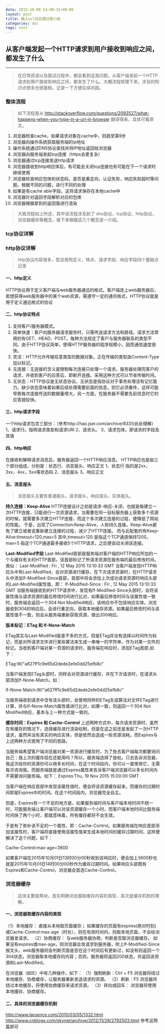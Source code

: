 ```yaml
---
date: 2015-10-08 14:08:31+00:00
layout: post
title: 输入url后处理过程小结
categories: doc
tags: test
---
```



## 从客户端发起一个HTTP请求到用户接收到响应之间，都发生了什么


----------

> 在日常阅读以及面试过程中，都会看到这类问题。从客户端发起一个HTTP请求到用户接收到响应之间，都发生了什么。大概流程梳理下来，涉及的知识点很多也很基础，记录一下方便后续巩固。

### 整体流程

> 如下流程是从
> http://stackoverflow.com/questions/2092527/what-happens-when-you-type-in-a-url-in-browser
> 翻译得来，具体可看原文。

1. 浏览器检查cache，如果请求对象在cache中，则跳至第9步
2. 浏览器向操作系统获取服务端的ip地址
3. 操作系统通过DNS协议查找并将IP地址返回给浏览器
4. 浏览器向服务端发起tcp连接（https会更复杂）
5. 浏览器通过tcp连接发送http请求
6. 浏览器接收到http响应体后，有可能会关闭tcp连接也有可能在下一个请求时继续使用
7. 浏览器检查响应包体的状态码，是否是重定向，认证失败，响应失败超时等问题。根据不同的问题，进行不同的处理
8. 如果是有cache able字段，这将请求保存在本地cache中
9. 浏览器针对返回字段解析对应的包体
10. 浏览器根据拿到的返回值进行渲染

> 大致流程如上所述，其中该流程涉及到了 dns协议、tcp协议、http协议、浏览器缓存等概念。接下来根据这几个概念逐一介绍。

### tcp协议详解

### http协议详解

> http协议内容很多，暂且按照定义、特点、请求字段、响应字段四个基础点记录

#### 一、http定义
 HTTP协议用于定义客户端与web服务器通迅的格式。客户端连上web服务器后，若想获得web服务器中的某个web资源，需遵守一定的通讯格式，HTTP协议就是用于定义通迅格式的协议

#### 二、http协议特点
1. 支持客户/服务器模式。
2. 简单快速：客户向服务器请求服务时，只需传送请求方法和路径。请求方法常用的有GET、HEAD、POST。每种方法规定了客户与服务器联系的类型不同。由于HTTP协议简单，使得HTTP服务器的程序规模小，因而通信速度很快。
3. 灵活：HTTP允许传输任意类型的数据对象。正在传输的类型由Content-Type加以标记。
4. 无连接：无连接的含义是限制每次连接只处理一个请求。服务器处理完客户的请求，并收到客户的应答后，即断开连接。采用这种方式可以节省传输时间。
5. 无状态：HTTP协议是无状态协议。无状态是指协议对于事务处理没有记忆能力。缺少状态意味着如果后续处理需要前面的信息，则它必须重传，这样可能导致每次连接传送的数据量增大。另一方面，在服务器不需要先前信息时它的应答就较快。

#### 三、http请求字段

一个http请求包含三部分：（参考http://hao.jser.com/archive/8331/此处理解）
1、请求行。指明请求类型和请求URI
2、请求头。
3、请求包体。即请求的字段及其值

#### 四、http响应
 在接收和解释请求消息后，服务器返回一个HTTP响应消息。
HTTP响应也是由三个部分组成，分别是：状态行、消息报头、响应正文
1、状态行 指的是2xx，3xx，4xx，5xx等状态码
2、消息报头
3、响应正文

#### 五、消息报头

> 消息报头主要有普通报头，请求报头，响应报头，实体报头。

**持久连接：Keep-Alive**
HTTP连接设计之初是请求-响应-关闭，也就是每建立一次HTTP连接，只能进行一次资源请求，当需要在同一目标服务器上获取多个资源的时候，就需要多次建立HTTP连接，而这个多次建立连接的过程，便降低了网站的性能。
于是，出现了Connection:Keep-Alive，人称持久连接。Keep-Alive避免了建立或者说重新建立连接的过程，减少了HTTP连接。
而与此配套的有Keep-Alive:timeout=120,max=5
其中,timeout=120 是指这个TCP通道保持120S，max=5 指这个TCP通道最多接收5个HTTP请求，之后便自动关闭该连接。

**Last-Modified字段**
Last-Modified首部是服务端对客户端的HTTP响应所加的一个与缓存有关的HTTP首部，该首部标记了所请求资源在服务端的最后修改时间。类似：
Last-Modified : Fri , 12 May 2015 13:10:33 GMT
当客户端发现HTTP响应头中有Last-Modified，会对资源进行缓存，在下次请求资源时，在HTTP请求头中添加If-Modified-Since首部，首部中将会添加上次成功请求资源时响应头部的Last-Modified属性值，即：
If-Modified-Since : Fri , 12 May 2015 13:10:33 GMT
当服务端接收到的HTTP请求中，发现有If-Modified-Since头部时，会将该属性值与请求资源的最后修改时间进行比对，如果最后修改时间与该属性值一致时，服务端会返回一个304 Not Modified响应，该响应中不包括响应实体。浏览器收到304的响应后，会进行重定向，获取本地缓存资源。如果最后修改时间与该属性值不一致，则会从服务端重新获取资源，做出200响应。

**版本标记：ETag 和 If-None-Match**

ETag其实与Last-Modified是差不多的方式，但是ETag并没有选择以时间作为标记，而是对所请求文件进行某些算法来生成一串唯一的字符串，作为对某一文件的标记。当收到客户端对某一资源的请求时，服务端在响应时，添加ETag首部,如下：

ETag:W/"a627ff1c9e65d2dede2efe0dd25efb8c"

当客户端发现ETag头部时，同样会对资源进行缓存，并在下次请求时，在请求头部添加If-None-Match，如：

If-None-Match:W/"a627ff1c9e65d2dede2efe0dd25efb8c"

当服务端收到请求中含有该头部时，会使用同样的ETag生成算法对文件ETag进行计算，并与If-None-Match属性值进行比对，如果一致，则返回一个304 Not Modified响应，基本与上一种方式是一致的。

**缓存时间：Expires 和 Cache-Control**
上述两种方式中，每次请求资源时，虽然在有缓存的情况下，选择缓存进行渲染绘制，但是在这之前还是发起了一次HTTP请求，虽然并没有真实的响应实体，但是依然会造成一些资源消耗。而Expires与上述两种方式使用了不同的思路。

当服务端希望客户端浏览器对某一资源进行缓存时，为了免去客户端每次都要询问自己：我上次的缓存现在还能用吗？所以，服务端选择了放权。只去告诉浏览器，我这次给你的资源你可以用多长时间，在这个时间段内，你可以一直使用它，无需每次咨询我。而服务端就是通过Expires属性来告诉客户端浏览器可以多长时间内不需要询问服务端。如下：
Expires:Thu, 19 Nov 2015 15:00:00 GMT

当客户端在响应首部中发现该属性值时，便会将该资源缓存起来，而缓存的过期时间即是Expires中的时间。在这个时间段内，浏览器完全自主。

但是，Expires有一个不足的地方是，如果服务端时间与客户端本地时间不统一时，可能服务端让客户端可以对该资源缓存一个小时，而客户端本地时间比服务端时间快了两个小时，那就意味着，所有缓存都将不会生效。

于是有了弥补该不足的一个属性，即：Cache-Control。如果服务端在响应首部添加该属性时，客户端将直接使用该属性值来生成本地时间的缓存过期时间，这样便解决了这个问题，如下：

Cache-Control:max-age=3600

如果客户端在2015年10月01日13时00分00秒收到该响应时，便会加上3600秒也就是2015年10月01日14时00分00秒作为缓存过期时间。如果响应头部既有Expires和Cache-Control，浏览器会首选Cache-Control。

### 浏览器缓存

> 这块主要是两块，首先明确浏览器取缓存内容的类型、其次是缓存机制的理解。

#### 一、浏览器取缓存内容的类型
（1）本地缓存： 
直接从本地取页面缓存； 
如果缓存的页面有expires(绝对时刻)或Cache-Control:max-age（时长），则在有效时间内，则取本地页面，不会给浏览器发请求。 
（2）协商缓存： 
与web服务器协商，判断是否取浏览器缓存。 
如果没有expires或max-age，则浏览器会发请求到服务器，附上If-Modified-Since报文头，web服务器则会判断页面是否在这个时间后有更新过，如没有则返回一个304状态，浏览器取本地缓存的内容；否则，服务器将返回200状态，并返回该资源和Last-Modified。 


在浏览器（如IE）中有几种操作，如下： 
（1）强制刷新：Ctrl + F5 
浏览器将绕过本地缓存、协商缓存，让服务器重新发送请求的资源。 
（2）刷新：F5 
浏览器将绕过本地缓存，将使用协商缓存来请求资源。 
（3）转向或回车： 
浏览器将使用本地缓存、协商缓存。 

#### 二、具体的浏览器缓存机制
http://www.laruence.com/2010/03/05/1332.html
http://www.cnblogs.com/skynet/archive/2012/11/28/2792503.html
参考这两篇即可
